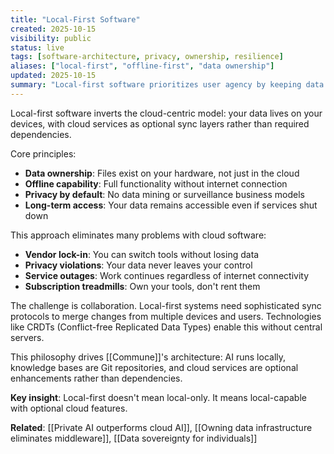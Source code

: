 ```yaml
---
title: "Local-First Software"
created: 2025-10-15
visibility: public
status: live
tags: [software-architecture, privacy, ownership, resilience]
aliases: ["local-first", "offline-first", "data ownership"]
updated: 2025-10-15
summary: "Local-first software prioritizes user agency by keeping data and computation on user-controlled devices while enabling collaboration when needed."
---
```


Local-first software inverts the cloud-centric model: your data lives on your devices, with cloud services as optional sync layers rather than required dependencies.

Core principles:
- **Data ownership**: Files exist on your hardware, not just in the cloud
- **Offline capability**: Full functionality without internet connection
- **Privacy by default**: No data mining or surveillance business models
- **Long-term access**: Your data remains accessible even if services shut down

This approach eliminates many problems with cloud software:
- **Vendor lock-in**: You can switch tools without losing data
- **Privacy violations**: Your data never leaves your control
- **Service outages**: Work continues regardless of internet connectivity
- **Subscription treadmills**: Own your tools, don't rent them

The challenge is collaboration. Local-first systems need sophisticated sync protocols to merge changes from multiple devices and users. Technologies like CRDTs (Conflict-free Replicated Data Types) enable this without central servers.

This philosophy drives [[Commune]]'s architecture: AI runs locally, knowledge bases are Git repositories, and cloud services are optional enhancements rather than dependencies.

**Key insight**: Local-first doesn't mean local-only. It means local-capable with optional cloud features.

**Related**: [[Private AI outperforms cloud AI]], [[Owning data infrastructure eliminates middleware]], [[Data sovereignty for individuals]]
